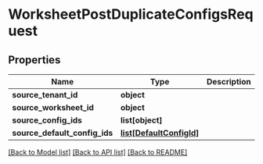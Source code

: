 # WorksheetPostDuplicateConfigsRequest


## Properties
Name | Type | Description | Notes
------------ | ------------- | ------------- | -------------
**source_tenant_id** | **object** |  | [optional] 
**source_worksheet_id** | **object** |  | [optional] 
**source_config_ids** | **list[object]** |  | [optional] 
**source_default_config_ids** | [**list[DefaultConfigId]**](DefaultConfigId.md) |  | [optional] 

[[Back to Model list]](../README.md#documentation-for-models) [[Back to API list]](../README.md#documentation-for-api-endpoints) [[Back to README]](../README.md)



